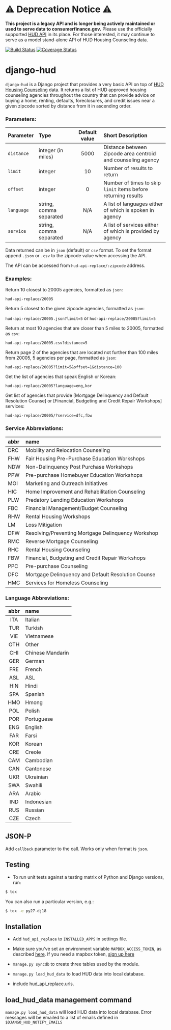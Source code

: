 # ⚠ Deprecation Notice ⚠ 

**This project is a legacy API and is longer being actively maintained or used to serve data to consumerfinance.gov.** Please use the officially supported [HUD API](https://data.hud.gov/housing_counseling.html) in its place. For those interested, it may continue to serve as a model stand-alone API of HUD Housing Counseling data.


[![Build Status](https://travis-ci.org/cfpb/django-hud.svg?branch=master)](https://travis-ci.org/cfpb/django-hud) [![Coverage Status](https://coveralls.io/repos/github/cfpb/django-hud/badge.svg?branch=master)](https://coveralls.io/github/cfpb/django-hud?branch=master)

# django-hud

`django-hud` is a Django project that provides a very basic API on top of [HUD Housing
Counseling](http://portal.hud.gov/hudportal/HUD?src=/program_offices/housing/sfh/hcc) data. It returns a list of
HUD approved housing counseling agencies throughout the country that can provide advice on buying a home, renting,
defaults, foreclosures, and credit issues near a given zipcode sorted by distance from it in ascending order.

### Parameters:

| Parameter  | Type                    | Default value | Short Description                                                 |
|:---------- |:----------------------- |:-------------:|:----------------------------------------------------------------- |
| `distance` | integer (in miles)      | 5000          | Distance between zipcode area centroid and counseling agency      |
| `limit`    | integer                 | 10            | Number of results to return                                       |
| `offset`   | integer                 | 0             | Number of times to skip `limit` items before returning results    |
| `language` | string, comma separated | N/A           | A list of languages either of which is spoken in agency           |
| `service`  | string, comma separated | N/A           | A list of services either of which is provided by agency          |

Data returned can be in `json` (default) or `csv` format. To set the format append `.json` or `.csv` to the zipcode
value when accessing the API.

The API can be accessed from `hud-api-replace/:zipcode` address.

### Examples:

Return 10 closest to 20005 agencies, formatted as `json`:

`hud-api-replace/20005`

Return 5 closest to the given zipcode agencies, formatted as `json`:

`hud-api-replace/20005.json?limit=5` or `hud-api-replace/20005?limit=5`

Return at most 10 agencies that are closer than 5 miles to 20005, formatted as `csv`:

`hud-api-replace/20005.csv?distance=5`

Return page 2 of the agencies that are located not further than 100 miles from 20005, 5 agencies per page,
formatted as `json`:

`hud-api-replace/20005?limit=5&offset=1&distance=100`

Get the list of agencies that speak English or Korean:

`hud-api-replace/20005?language=eng,kor`

Get list of agencies that provide [Mortgage Delinquency and Default Resolution Counse] or [Financial, Budgeting
and Credit Repair Workshops] services:

`hud-api-replace/20005/?service=dfc,fbw`

### Service Abbreviations:

| abbr | name                                               |
|:---- |:-------------------------------------------------- |
| DRC  | Mobility and Relocation Counseling                 |
| FHW  | Fair Housing Pre-Purchase Education Workshops      |
| NDW  | Non-Delinquency Post Purchase Workshops            |
| PPW  | Pre-purchase Homebuyer Education Workshops         |
| MOI  | Marketing and Outreach Initiatives                 |
| HIC  | Home Improvement and Rehabilitation Counseling     |
| PLW  | Predatory Lending Education Workshops              |
| FBC  | Financial Management/Budget Counseling             |
| RHW  | Rental Housing Workshops                           |
| LM   | Loss Mitigation                                    |
| DFW  | Resolving/Preventing Mortgage Delinquency Workshop |
| RMC  | Reverse Mortgage Counseling                        |
| RHC  | Rental Housing Counseling                          |
| FBW  | Financial, Budgeting and Credit Repair Workshops   |
| PPC  | Pre-purchase Counseling                            |
| DFC  | Mortgage Delinquency and Default Resolution Counse |
| HMC  | Services for Homeless Counseling                   |

### Language Abbreviations:

| abbr | name             |
|:----:|:---------------- |
| ITA  | Italian          |
| TUR  | Turkish          |
| VIE  | Vietnamese       |
| OTH  | Other            |
| CHI  | Chinese Mandarin |
| GER  | German           |
| FRE  | French           |
| ASL  | ASL              |
| HIN  | Hindi            |
| SPA  | Spanish          |
| HMO  | Hmong            |
| POL  | Polish           |
| POR  | Portuguese       |
| ENG  | English          |
| FAR  | Farsi            |
| KOR  | Korean           |
| CRE  | Creole           |
| CAM  | Cambodian        |
| CAN  | Cantonese        |
| UKR  | Ukrainian        |
| SWA  | Swahili          |
| ARA  | Arabic           |
| IND  | Indonesian       |
| RUS  | Russian          |
| CZE  | Czech            |

## JSON-P

Add `callback` parameter to the call. Works only when format is `json`.


## Testing

* To run unit tests against a testing matrix of Python and Django versions, run:

```sh
$ tox
```

You can also run a particular version, e.g.:

```sh
$ tox -e py27-dj18
```

## Installation

* Add `hud_api_replace` to `INSTALLED_APPS` in settings file.

* Make sure you've set an environment variable `MAPBOX_ACCESS_TOKEN`, as described [here](http://geocoder.readthedocs.io/providers/Mapbox.html#environment-variables). If you need a mapbox token, [sign up here](https://www.mapbox.com/studio/signup/?path=%2Faccount)

* `manage.py syncdb` to create three tables used by the module.

* `manage.py load_hud_data` to load HUD data into local database.

* include hud_api_replace.urls.

## load_hud_data management command

`manage.py load_hud_data` will load HUD data into local database. Error messages will be emailed to a list of emails
defined in `$DJANGO_HUD_NOTIFY_EMAILS`
